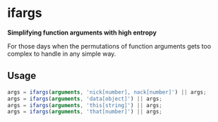ifargs
========

**Simplifying function arguments with high entropy**

For those days when the permutations of function arguments gets too complex to handle in any simple way. 

## Usage
```javascript
args = ifargs(arguments, 'nick[number], nack[number]') || args;
args = ifargs(arguments, 'data[object]') || args;
args = ifargs(arguments, 'this[string]') || args;
args = ifargs(arguments, 'that[number]') || args;
```

